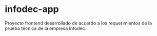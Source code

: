 # infodec-app
Proyecto frontend desarrollado de acuerdo a los requerimientos de la prueba técnica de la empresa infodec.
